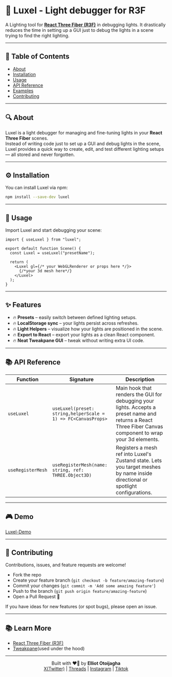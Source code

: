 <h1>🌟 Luxel - Light debugger for R3F</h1>

A Lighting tool for **[React Three Fiber (R3F)](https://github.com/pmndrs/react-three-fiber)** in debugging lights. It drastically reduces the time in setting up a GUI just to debug the lights in a scene trying to find the right lighting.

---

## 📖 Table of Contents

- [About](#-about)
- [Installation](#-installation)
- [Usage](#-usage)
- [API Reference](#-api-reference)
- [Examples](#-examples)
- [Contributing](#-contributing)

---

## 🔍 About

Luxel is a light debugger for managing and fine-tuning lights in your **React Three Fiber** scenes.  
Instead of writing code just to set up a GUI and debug lights in the scene, Luxel provides a quick way to create, edit, and test different lighting setups — all stored and never forgotten.

---

## ⚙️ Installation

You can install Luxel via npm:

```bash
npm install --save-dev luxel
```

---

## 🚀 Usage

Import Luxel and start debugging your scene:

```tsx
import { useLuxel } from "luxel";

export default function Scene() {
  const Luxel = useLuxel("presetName");

  return (
    <Luxel gl={/* your WebGLRenderer or props here */}>
      {/*your 3d mesh here*/}
    </Luxel>
  );
}
```

---

## ✨ Features

- 🔥 **Presets** – easily switch between defined lighting setups.
- 🔥 **LocalStorage sync** – your lights persist across refreshes.
- 🔥 **Light Helpers** – visualize how your lights are positioned in the scene.
- 🔥 **Export to React** – export your lights as a clean React component.
- 🔥 **Neat Tweakpane GUI** – tweak without writing extra UI code.

---

## 📚 API Reference

| Function          | Signature                                                     | Description                                                                                                                                                |
| ----------------- | ------------------------------------------------------------- | ---------------------------------------------------------------------------------------------------------------------------------------------------------- |
| `useLuxel`        | `useLuxel(preset: string,helperScale = 1) => FC<CanvasProps>` | Main hook that renders the GUI for debugging your lights. Accepts a preset name and returns a React Three Fiber Canvas component to wrap your 3d elements. |
| `useRegisterMesh` | `useRegisterMesh(name: string, ref: THREE.Object3D)`          | Registers a mesh ref into Luxel's Zustand state. Lets you target meshes by name inside directional or spotlight configurations.                            |

---

## 🎮 Demo

[Luxel-Demo](https://github.com/Ellydev0/Luxel/tree/main/demo)

---

## 🤝 Contributing

Contributions, issues, and feature requests are welcome!

- Fork the repo
- Create your feature branch (`git checkout -b feature/amazing-feature`)
- Commit your changes (`git commit -m 'Add some amazing feature'`)
- Push to the branch (`git push origin feature/amazing-feature`)
- Open a Pull Request 🚀

If you have ideas for new features (or spot bugs), please open an issue.

---

## 📚 Learn More

- [React Three Fiber (R3F)](https://r3f.docs.pmnd.rs/getting-started/introduction)
- [Tweakpane](https://tweakpane.github.io/docs/)(used under the hood)

---

<p align="center">
 Built with ❤️‍🔥 by <b>Elliot Otoijagha</b>
 <br />
 <a href="https://x.com/Elly_dev0">X(Twitter)</a> |
 <a href="https://www.threads.com/@elly_dev0">Threads</a> |
 <a href="https://www.instagram.com/elly_dev0">Instagram</a> |
 <a href="https://www.tiktok.com/@elly_dev0">Tiktok</a>
</p>
